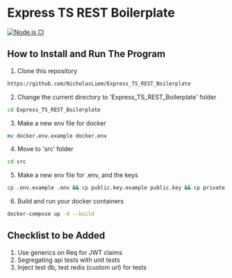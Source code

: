 # Express TS REST Boilerplate
[![Node.js CI](https://github.com/NicholasLiem/Express_TS_REST_Boilerplate/actions/workflows/nodejs.yml/badge.svg?branch=main)](https://github.com/NicholasLiem/Express_TS_REST_Boilerplate/actions/workflows/nodejs.yml)
## How to Install and Run The Program

1. Clone this repository
```sh
https://github.com/NicholasLiem/Express_TS_REST_Boilerplate
```

2. Change the current directory to 'Express_TS_REST_Boilerplate' folder
```sh
cd Express_TS_REST_Boilerplate
```

3. Make a new env file for docker
```sh
mv docker.env.example docker.env
```

4. Move to 'src' folder
```sh
cd src
```

5. Make a new env file for .env, and the keys
```sh
cp .env.example .env && cp public.key.example public.key && cp private.key.example private.key 
```

6. Build and run your docker containers
```sh
docker-compose up -d --build
```

## Checklist to be Added
1. Use generics on Req for JWT claims
2. Segregating api tests with unit tests
3. Inject test db, test redis (custom url) for tests
